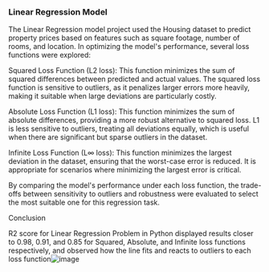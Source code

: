 ### Linear Regression Model

The Linear Regression model project used the Housing dataset to predict property prices based on features such as square footage, number of rooms, and location. In optimizing the model's performance, several loss functions were explored:

Squared Loss Function (L2 loss): This function minimizes the sum of squared differences between predicted and actual values. The squared loss function is sensitive to outliers, as it penalizes larger errors more heavily, making it suitable when large deviations are particularly costly.

Absolute Loss Function (L1 loss): This function minimizes the sum of absolute differences, providing a more robust alternative to squared loss. L1 is less sensitive to outliers, treating all deviations equally, which is useful when there are significant but sparse outliers in the dataset.

Infinite Loss Function (L∞ loss): This function minimizes the largest deviation in the dataset, ensuring that the worst-case error is reduced. It is appropriate for scenarios where minimizing the largest error is critical.

By comparing the model's performance under each loss function, the trade-offs between sensitivity to outliers and robustness were evaluated to select the most suitable one for this regression task.

Conclusion

R2 score for Linear Regression Problem in Python displayed results closer to 0.98, 0.91, and 0.85 for Squared, Absolute, and Infinite loss functions respectively, and observed how the line fits and reacts to outliers to each loss function![image](https://github.com/user-attachments/assets/bc5c5fb5-73cd-4590-93ec-4b5defb7a83d)
